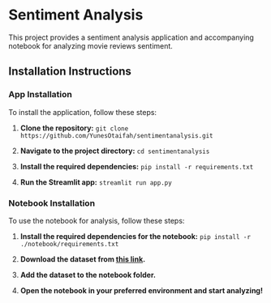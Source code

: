 # Sentiment Analysis

This project provides a sentiment analysis application and accompanying notebook for analyzing movie reviews sentiment.

## Installation Instructions

### App Installation

To install the application, follow these steps:

1. **Clone the repository:**
`git clone https://github.com/YunesOtaifah/sentimentanalysis.git`

2. **Navigate to the project directory:**
`cd sentimentanalysis`

3. **Install the required dependencies:**
`pip install -r requirements.txt`

4. **Run the Streamlit app:**
`streamlit run app.py`


### Notebook Installation

To use the notebook for analysis, follow these steps:

1. **Install the required dependencies for the notebook:**
`pip install -r ./notebook/requirements.txt`

2. **Download the dataset from [this link](https://www.kaggle.com/datasets/lakshmi25npathi/imdb-dataset-of-50k-movie-reviews/).**

3. **Add the dataset to the notebook folder.**

4. **Open the notebook in your preferred environment and start analyzing!**





